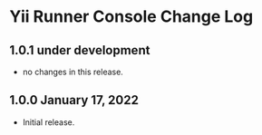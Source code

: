 # Yii Runner Console Change Log

## 1.0.1 under development

- no changes in this release.

## 1.0.0 January 17, 2022

- Initial release.